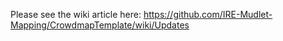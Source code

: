 Please see the wiki article here: https://github.com/IRE-Mudlet-Mapping/CrowdmapTemplate/wiki/Updates
